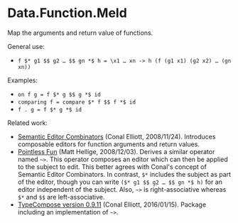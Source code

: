 # Data.Function.Meld
Map the arguments and return value of functions.

General use:

  - `f $* g1 $$ g2 … $$ gn *$ h = \x1 … xn -> h (f (g1 x1) (g2 x2) … (gn xn))`

Examples:

  - `on f g = f $* g $$ g *$ id`
  - `comparing f = compare $* f $$ f *$ id`
  - `f . g = f $* g *$ id`

Related work:

  - [Semantic Editor Combinators](http://conal.net/blog/posts/semantic-editor-combinators) 
    (Conal Elliott, 2008/11/24). Introduces composable editors for 
    function arguments and return values.
  - [Pointless Fun](http://matt.immute.net/content/pointless-fun) (Matt 
    Hellige, 2008/12/03). Derives a similar operator named `~>`. This
    operator composes an editor which can then be applied to the subject
    to edit. This better agrees with Conal's concept of Semantic Editor 
    Combinators. In contrast, `$*` includes the subject as part of the 
    editor, though you can write `($* g1 $$ g2 … $$ gn *$ h)` for an 
    editor independent of the subject. Also, `~>` is right-associative 
    whereas `$*` and `$$` are left-associative.
  - [TypeCompose version 0.9.11](http://hackage.haskell.org/package/TypeCompose-0.9.11/docs/Control-Compose.html)
    (Conal Elliott, 2016/01/15). Package including an implementation of
    `~>`.

